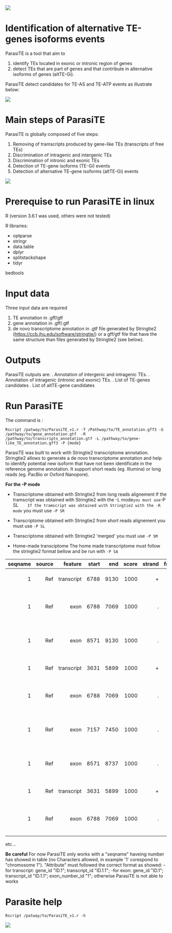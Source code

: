 ![](https://github.com/JBerthelier/ParasiTE/blob/master/logo.png)

# Identification of alternative TE-genes isoforms events

ParasiTE is a tool that aim to 
1) identify TEs located in exonic or intronic region of genes 
2) detect TEs that are part of genes and that contribute in alternative isoforms of genes (altTE-Gi).

ParasiTE detect candidates for TE-AS and TE-ATP events as illustrate below:


![](https://github.com/JBerthelier/ParasiTE/blob/master/ParasiTE_altTE-Gi_illustration.png)


# Main steps of ParasiTE

ParasiTE is globally composed of five steps:

1) Removing of tramscripts produced by gene-like TEs (transcripts of free TEs)
2) Discrimination of intragenic and intergenic TEs
3) Discrimination of intronic and exonic TEs
4) Detection of TE-gene isoforms (TE-Gi) events
5) Detection of alternative TE-gene isoforms (altTE-Gi) events


![](https://github.com/JBerthelier/ParasiTE/blob/master/ParasiTE_steps_illustration.png)

# Prerequise to run ParasiTE in linux

R (version 3.6.1 was used, others were not tested)

R libraries: 
- optparse
- stringr 
- data.table 
- dplyr 
- splitstackshape 
- tidyr

bedtools

# Input data

Three input data are required

1) TE annotation in .gff/gtf 
2) gene annotation in .gff/.gtf
3) de novo transcriptome annotation in .gtf file generated by Stringtie2 (https://ccb.jhu.edu/software/stringtie/)
or a gff/gtf file that have the same structure than files generated by Stringtie2 (see below).

# Outputs

ParasiTE outputs are:
. Annotation of intergenic and intragenic TEs.
. Annotation of intragenic (intronic and exonic) TEs.
. List of TE-genes candidates
. List of altTE-gene candidates


# Run ParasiTE

The command is :

`Rscript /patway/to/ParasiTE_v1.r -T /Pathway/to/TE_annotation.gff3 -G /pathway/to/gene_annotation.gtf 
-R /pathway/to/transcripts_annotation.gtf -L /pathway/to/gene-like_TE_annotation.gff3 -P {mode}`

ParasiTE was built to work with Stringtie2 transcriptome annotation. 
Stringtie2 allows to generate a de novo transcriptome annotation and help to identify potential new isoform that have not been identificate in the reference genome annotation. It support short reads (eg. Illumina) or long reads (eg. PacBio or Oxford Nanopore).

**For the -P mode**

- Transcriptome obtained with Stringtie2 from long reads alignement
If the tramscript was obtained with Stringtie2 with the -L mode` you must use `-P SL`   
If the tramscript was obtained with Stringtie2 with the -R mode` you must use `-P SR`  

- Transcriptome obtained with Stringtie2 from short reads alignement
 you must use `-P SL`  

- Transcriptome obtained with Stringtie2 'merged'
you must use `-P SM`   

- Home-made transciptome
The home made transcriptome must follow the stringtie2 format bellow and be run with `-P SA`  

| seqname| source | feature    | start | end  | score | strand | frame | attribute                                                 |
| -------:|------:| ----------:| -----:|-----:|------:|-------:|------:|----------------------------------------------------------:|
| 1       |Ref    | transcript | 6788  | 9130 | 1000  | +      | .     |gene_id "ID.1"; transcript_id "ID.1.1";                    |
| 1       |Ref    | exon       | 6788  | 7069 | 1000  | .      | .     |gene_id "ID.1"; transcript_id "ID.1.1"; exon_number_id "1";|
| 1       |Ref    | exon       | 8571  | 9130 | 1000  | .      | .     |gene_id "ID.1"; transcript_id "ID.1.1"; exon_number_id "2";|
| 1       |Ref    | transcript | 3631  | 5899 | 1000  | +      | .     |gene_id "ID.1"; transcript_id "ID.1.2";                    |
| 1       |Ref    | exon       | 6788  | 7069 | 1000  | .      | .     |gene_id "ID.1"; transcript_id "ID.1.2"; exon_number_id "1";|
| 1       |Ref    | exon       | 7157  | 7450 | 1000  | .      | .     |gene_id "ID.1"; transcript_id "ID.1.2"; exon_number_id "2";|
| 1       |Ref    | exon       | 8571  | 8737 | 1000  | .      | .     |gene_id "ID.1"; transcript_id "ID.1.2"; exon_number_id "3";|
| 1       |Ref    | transcript | 3631  | 5899 | 1000  | +      | .     |gene_id "ID.2"; transcript_id "ID.2.1";                    |
| 1       |Ref    | exon       | 6788  | 7069 | 1000  | .      | .     |gene_id "ID.2"; transcript_id "ID.2.1"; exon_number_id "1";|
etc...

**Be careful** 
For now ParasiTE only works with a "seqname" haveing number has showed in table (no Characters allowed, in example '1' corespond to "chromosome 1").
"Attribute" must followed the correct format as showed: 
-for transcript:  gene_id "ID.1"; transcript_id "ID.1.1";
-for exon: gene_id "ID.1"; transcript_id "ID.1.1"; exon_number_id "1";
otherwise ParasiTE is not able to works

# Parasite help

`Rscript /patway/to/ParasiTE_v1.r -h`

![](https://github.com/JBerthelier/ParasiTE/blob/master/Help_illustration.PNG)



